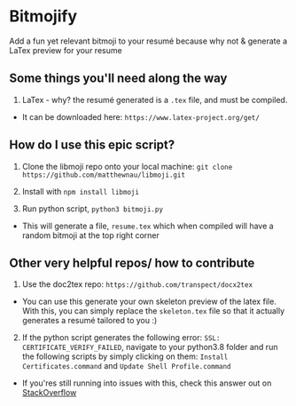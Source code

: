 # Bitmojify
Add a fun yet relevant bitmoji to your resumé because why not &amp; generate a LaTex preview for your resume 

## Some things you'll need along the way
1. LaTex - why? the resumé generated is a `.tex` file, and must be compiled. 
- It can be downloaded here: `https://www.latex-project.org/get/`

## How do I use this epic script?
1. Clone the libmoji repo onto your local machine: 
    `git clone https://github.com/matthewnau/libmoji.git`
    
2. Install with `npm install libmoji`
3. Run python script, `python3 bitmoji.py`
- This will generate a file, `resume.tex` which when compiled will have a random bitmoji at the top right corner 


## Other very helpful repos/ how to contribute 
1. Use the doc2tex repo: `https://github.com/transpect/docx2tex`
- You can use this generate your own skeleton preview of the latex file. With this, you can simply replace the `skeleton.tex` file
so that it actually generates a resumé tailored to you :)

2. If the python script generates the following error: `SSL: CERTIFICATE_VERIFY_FAILED`, 
navigate to your python3.8 folder and run the following scripts by simply clicking on them:
`Install Certificates.command` and
`Update Shell Profile.command`

- If you'res still running into issues with this, check this answer out on [StackOverflow](https://stackoverflow.com/questions/50236117/scraping-ssl-certificate-verify-failed-error-for-http-en-wikipedia-org)

